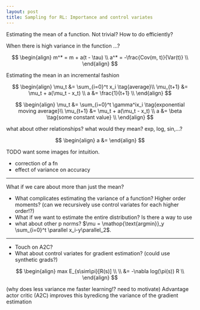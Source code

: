 ```yaml
---
layout: post
title: Sampling for RL: Importance and control variates
---
```


Estimating the mean of a function. Not trivial?
How to do efficiently?

When there is high variance in the function ...?

$$
\begin{align}
m^* = m + a(t - \tau) \\
a^* = -\frac{Cov(m, t)}{Var(t)} \\
\end{align}
$$

Estimating the mean in an incremental fashion

$$
\begin{align}
\mu_t &= \sum_{i=0}^t x_i \tag{average}\\
\mu_{t+1} &= \mu_t + a(\mu_t - x_t) \\
a &= \frac{1}{t+1} \\
\end{align}
$$



$$
\begin{align}
\mu_t &= \sum_{i=0}^t \gamma^ix_i \tag{exponential moving average}\\
\mu_{t+1} &= \mu_t + a(\mu_t - x_t) \\
a &= \beta \tag{some constant value} \\
\end{align}
$$

what about other relationships? what would they mean? exp, log, sin,...?

$$
\begin{align}
a &=
\end{align}
$$


TODO want some images for intuition.
- correction of a fn
- effect of variance on accuracy

***

What if we care about more than just the mean?
- What complicates estimating the variance of a function? Higher order moments? (can we recursively use control variates for each higher order!?)
- What if we want to estimate the entire distribution? Is there a way to use
- what about other p norms? $\mu = \mathop{\text{argmin}}_y \sum_{i=0}^t \parallel x_i-y\parallel_2$.

***

- Touch on A2C?
- What about control variates for gradient estimation? (could use synthetic grads?)


$$
\begin{align}
max E_{s\sim\pi}[R(s)] \\
\\
&= -\nabla log(\pi(s)) R \\
\end{align}
$$


<side>(why does less variance me faster learning!? need to motivate)</side>
Advantage actor critic (A2C) improves this byredicng the variance of the gradient estimation  
